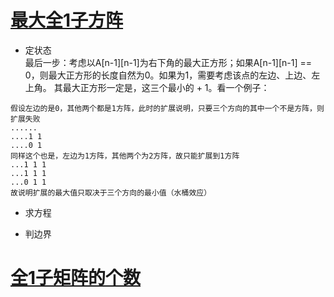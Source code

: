 # [最大全1子方阵](https://leetcode-cn.com/problems/maximal-square/)
* 定状态  
最后一步：考虑以A[n-1][n-1]为右下角的最大正方形；如果A[n-1][n-1] == 0，则最大正方形的长度自然为0。如果为1，需要考虑该点的左边、上边、左上角。
其最大正方形一定是，这三个最小的 + 1。看一个例子：   
```
假设左边的是0，其他两个都是1方阵，此时的扩展说明，只要三个方向的其中一个不是方阵，则扩展失败  
......
....1 1
....0 1
同样这个也是，左边为1方阵，其他两个为2方阵，故只能扩展到1方阵
...1 1 1
...1 1 1
...0 1 1
故说明扩展的最大值只取决于三个方向的最小值（水桶效应）
```
* 求方程  

* 判边界  


# [全1子矩阵的个数](https://leetcode-cn.com/problems/count-square-submatrices-with-all-ones/)
